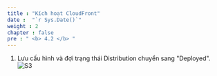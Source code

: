 ```yaml
---
title : "Kích hoạt CloudFront"
date :  "`r Sys.Date()`" 
weight : 2 
chapter : false
pre : " <b> 4.2 </b> "
---
```




1. Lưu cấu hình và đợi trạng thái Distribution chuyển sang "Deployed".
![S3](/images/4.s3/Screenshot6.png)

